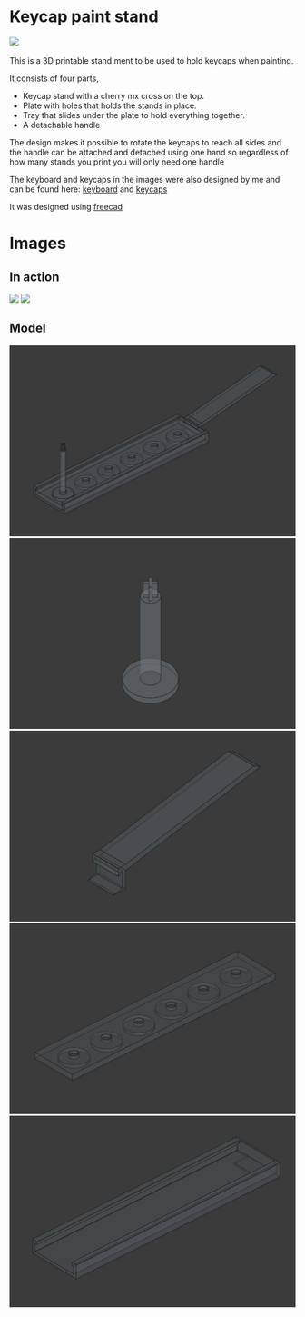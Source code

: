 # Keycap paint stand

![](images/mounted.png)

This is a 3D printable stand ment to be used to hold keycaps when painting.

It consists of four parts,
- Keycap stand with a cherry mx cross on the top.
- Plate with holes that holds the stands in place.
- Tray that slides under the plate to hold everything together.
- A detachable handle

The design makes it possible to rotate the keycaps to reach all sides and the
handle can be attached and detached using one hand so regardless of how many
stands you print you will only need one handle

The keyboard and keycaps in the images were also designed by me and can be found
here: [keyboard](https://github.com/erikpeyronson/ermbkbd) and
[keycaps](https://github.com/erikpeyronson/eskc)

It was designed using [freecad](https://www.freecad.org/)


# Images

## In action
![](images/before_paint.png)
![](images/after_paint.png)

## Model
![](images/model_complete.png)
![](images/model_keycap_holder.png)
![](images/model_handle.png)
![](images/model_plate.png)
![](images/model_tray.png)


